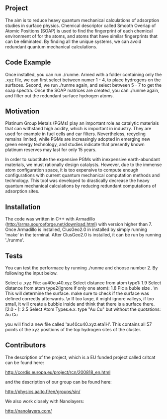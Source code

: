 ## Project

The aim is to reduce heavy quantum mechanical calculations of adsorption studies in surface physics. Chemical descriptor called Smooth Overlap of Atomic Positions (SOAP) is used to find the fingerprint of each chemical environment of for the atoms, and atoms that have similar fingerprints that can be eliminated. By finding all the unique systems, we can avoid redundant quantum mechanical calculations.

## Code Example

Once installed, you can run ./runme. Armed with a folder containing only the .xyz file, we can first select between numer 1 - 4, to place hydrogens on the surfaces. Second, we run ./runme again, and select between 5 - 7 to get the soap spectra. Once the SOAP matrices are created, you can ./runme again, and filter out the redundant surface hydrogen atoms.


## Motivation
Platinum Group Metals (PGMs) play an important role as catalytic materials
that can withstand high acidity, which is important in industry. They
are used for example in fuel cells and car filters.
Nevertheless,  recycling remains limited, while PGMs are increasingly adopted in emerging
new green energy technology, and studies indicate that presently known platinum reserves may last for only
15 years.

In order to substitute the expensive PGMs with inexpensive earth-abundant materials, we must rationally design
catalysts. However, due to the immense atom configuration space, it is too expensive to compute enough configurations
with current quantum mechanical computation methods and technology. This tool was developed to drastically decrease the
heavy quantum mechanical calculations by reducing redundant computations of adsorption sites.

## Installation

The code was written in C++ with Armadillo (http://arma.sourceforge.net/download.html) with version higher than 7. Once Armadillo 
is installed, ClusGeo2.0 in installed by simply running 'make' in the terminal. After ClusGeo2.0 is installed, it can be run by running './runme'.

## Tests
You can test the performace by running ./runme and choose number 2. By following the input below. 

Select a .xyz File: au40cu40.xyz
Select distance from atom type1: 1.9
Select distance from atom type2(ignore if only one atom): 1.8
Pic a buble size . \n This will determine the surface.  make sure to check if the surface was defined correctly
afterwards. \n If too large, it might ignore valleys, if too small, it will create a bubble inside and think that there
is a surface there.[2.0 - ]: 2.5
Select Atom Types.e.x. type "Au Cu" but without the quotations: Au Cu

you will find a new file called 'au40cu40.xyz.eta1H'. This contains all 57 points of the xyz positions of the top hydrogen sites of the cluster.


## Contributors
The description of the project, which is a EU funded project called critcat can be found here:

http://cordis.europa.eu/project/rcn/200818_en.html

and the description of our group can be found here:

http://physics.aalto.fi/en/groups/sin/

We also work closely with Nanolayers:

http://nanolayers.com/
